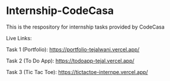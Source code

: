 # Internship-CodeCasa
This is the respository for internship tasks provided by CodeCasa

Live Links:

Task 1 (Portfolio): https://portfolio-tejalwani.vercel.app/

Task 2 (To Do App): https://todoapp-tejal.vercel.app/

Task 3 (Tic Tac Toe): https://tictactoe-internpe.vercel.app/
